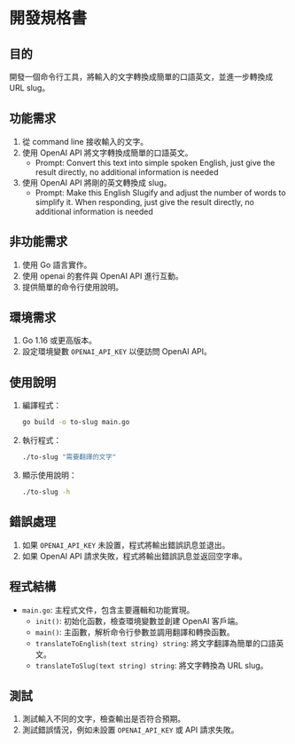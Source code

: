 # 開發規格書

## 目的

開發一個命令行工具，將輸入的文字轉換成簡單的口語英文，並進一步轉換成 URL slug。

## 功能需求

1. 從 command line 接收輸入的文字。
2. 使用 OpenAI API 將文字轉換成簡單的口語英文。
   - Prompt: Convert this text into simple spoken English, just give the result directly, no additional information is needed
3. 使用 OpenAI API 將剛的英文轉換成 slug。
   - Prompt: Make this English Slugify and adjust the number of words to simplify it. When responding, just give the result directly, no additional information is needed

## 非功能需求

1. 使用 Go 語言實作。
2. 使用 openai 的套件與 OpenAI API 進行互動。
3. 提供簡單的命令行使用說明。

## 環境需求

1. Go 1.16 或更高版本。
2. 設定環境變數 `OPENAI_API_KEY` 以便訪問 OpenAI API。

## 使用說明

1. 編譯程式：

   ```sh
   go build -o to-slug main.go
   ```

2. 執行程式：

   ```sh
   ./to-slug "需要翻譯的文字"
   ```

3. 顯示使用說明：

   ```sh
   ./to-slug -h
   ```

## 錯誤處理

1. 如果 `OPENAI_API_KEY` 未設置，程式將輸出錯誤訊息並退出。
2. 如果 OpenAI API 請求失敗，程式將輸出錯誤訊息並返回空字串。

## 程式結構

- `main.go`: 主程式文件，包含主要邏輯和功能實現。
  - `init()`: 初始化函數，檢查環境變數並創建 OpenAI 客戶端。
  - `main()`: 主函數，解析命令行參數並調用翻譯和轉換函數。
  - `translateToEnglish(text string) string`: 將文字翻譯為簡單的口語英文。
  - `translateToSlug(text string) string`: 將文字轉換為 URL slug。

## 測試

1. 測試輸入不同的文字，檢查輸出是否符合預期。
2. 測試錯誤情況，例如未設置 `OPENAI_API_KEY` 或 API 請求失敗。
